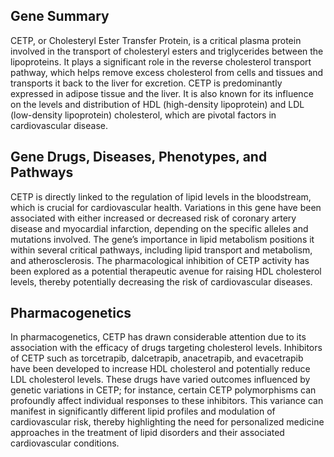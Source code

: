## Gene Summary
CETP, or Cholesteryl Ester Transfer Protein, is a critical plasma protein involved in the transport of cholesteryl esters and triglycerides between the lipoproteins. It plays a significant role in the reverse cholesterol transport pathway, which helps remove excess cholesterol from cells and tissues and transports it back to the liver for excretion. CETP is predominantly expressed in adipose tissue and the liver. It is also known for its influence on the levels and distribution of HDL (high-density lipoprotein) and LDL (low-density lipoprotein) cholesterol, which are pivotal factors in cardiovascular disease.

## Gene Drugs, Diseases, Phenotypes, and Pathways
CETP is directly linked to the regulation of lipid levels in the bloodstream, which is crucial for cardiovascular health. Variations in this gene have been associated with either increased or decreased risk of coronary artery disease and myocardial infarction, depending on the specific alleles and mutations involved. The gene’s importance in lipid metabolism positions it within several critical pathways, including lipid transport and metabolism, and atherosclerosis. The pharmacological inhibition of CETP activity has been explored as a potential therapeutic avenue for raising HDL cholesterol levels, thereby potentially decreasing the risk of cardiovascular diseases.

## Pharmacogenetics
In pharmacogenetics, CETP has drawn considerable attention due to its association with the efficacy of drugs targeting cholesterol levels. Inhibitors of CETP such as torcetrapib, dalcetrapib, anacetrapib, and evacetrapib have been developed to increase HDL cholesterol and potentially reduce LDL cholesterol levels. These drugs have varied outcomes influenced by genetic variations in CETP; for instance, certain CETP polymorphisms can profoundly affect individual responses to these inhibitors. This variance can manifest in significantly different lipid profiles and modulation of cardiovascular risk, thereby highlighting the need for personalized medicine approaches in the treatment of lipid disorders and their associated cardiovascular conditions.